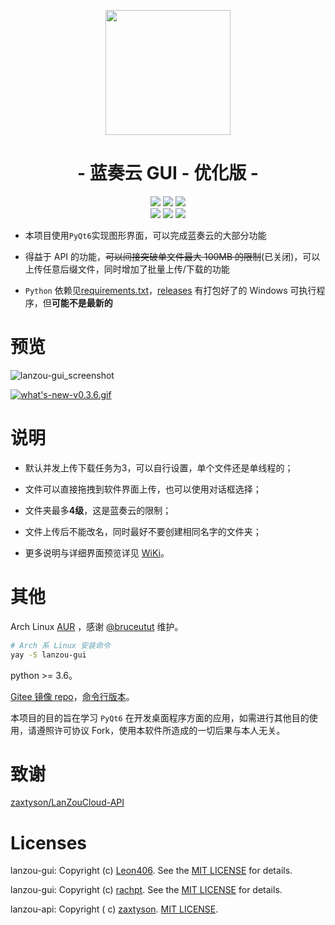 <img width=0 height=0 src="https://profile-counter.glitch.me/Leon406/count.svg" alt="Leon406:: Visitor's Count" />
<p align="center">
<img src="https://pc.woozooo.com/img/logo2.gif" width="200">
</p>

<h1 align="center">- 蓝奏云 GUI - 优化版 -</h1>

<p align="center">
<img src="https://img.shields.io/badge/support-Windows-blue?logo=Windows">
<img src="https://img.shields.io/badge/support-Linux-yellow?logo=Linux">
<img src="https://img.shields.io/badge/support-MacOS-green?logo=apple">
<br />
<img src="https://img.shields.io/github/v/release/Leon406/lanzou-gui.svg?logo=iCloud">
<img src="https://img.shields.io/github/last-commit/Leon406/lanzou-gui.svg">
<img src="https://img.shields.io/github/downloads/Leon406/lanzou-gui/total.svg">
</p>

- 本项目使用`PyQt6`实现图形界面，可以完成蓝奏云的大部分功能

- 得益于 API 的功能，~~可以间接突破单文件最大 100MB 的限制~~(已关闭)，可以上传任意后缀文件，同时增加了批量上传/下载的功能

- `Python`
  依赖见[requirements.txt](https://github.com/rachpt/lanzou-gui/blob/master/requirements.txt)，[releases](https://github.com/rachpt/lanzou-gui/releases)
  有打包好了的 Windows 可执行程序，但**可能不是最新的**

# 预览

![lanzou-gui_screenshot](https://i.loli.net/2020/07/24/DmRBtuAjhikGep8.png)

[![what's-new-v0.3.6.gif](https://i.loli.net/2021/01/03/UCkicu6H7QeOyMs.gif)](https://files.catbox.moe/o2b3q1.webp)

# 说明

- 默认并发上传下载任务为3，可以自行设置，单个文件还是单线程的；

- 文件可以直接拖拽到软件界面上传，也可以使用对话框选择；

- 文件夹最多**4级**，这是蓝奏云的限制；

- 文件上传后不能改名，同时最好不要创建相同名字的文件夹；

- 更多说明与详细界面预览详见 [WiKi](https://github.com/rachpt/lanzou-gui/wiki)。

# 其他

Arch Linux [AUR](https://aur.archlinux.org/packages/lanzou-gui/)
，感谢 [@bruceutut](https://aur.archlinux.org/account/bruceutut) 维护。

```sh
# Arch 系 Linux 安装命令
yay -S lanzou-gui
```

python >= 3.6。

[Gitee 镜像 repo](https://gitee.com/rachpt/lanzou-gui)，[命令行版本](https://github.com/zaxtyson/LanZouCloud-CMD)。

本项目的目的旨在学习 `PyQt6` 在开发桌面程序方面的应用，如需进行其他目的使用，请遵照许可协议 Fork，使用本软件所造成的一切后果与本人无关。

# 致谢

[zaxtyson/LanZouCloud-API](https://github.com/zaxtyson/LanZouCloud-API)

# Licenses

lanzou-gui: Copyright (c) [Leon406](https://gitee.com/Leon406/). See
the [MIT LICENSE](https://github.com/Leon406/lanzou-gui/blob/master/LICENSE) for details.

lanzou-gui: Copyright (c) [rachpt](https://gitee.com/rachpt/). See
the [MIT LICENSE](https://github.com/rachpt/lanzou-gui/blob/master/LICENSE) for details.

lanzou-api: Copyright (
c) [zaxtyson](https://github.com/zaxtyson/). [MIT LICENSE](https://github.com/zaxtyson/LanZouCloud-API/blob/master/LICENSE).
